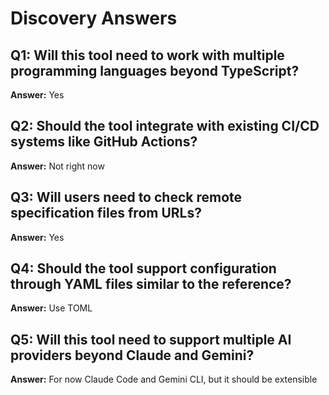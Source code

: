 # Discovery Answers

## Q1: Will this tool need to work with multiple programming languages beyond TypeScript?
**Answer:** Yes

## Q2: Should the tool integrate with existing CI/CD systems like GitHub Actions?
**Answer:** Not right now

## Q3: Will users need to check remote specification files from URLs?
**Answer:** Yes

## Q4: Should the tool support configuration through YAML files similar to the reference?
**Answer:** Use TOML

## Q5: Will this tool need to support multiple AI providers beyond Claude and Gemini?
**Answer:** For now Claude Code and Gemini CLI, but it should be extensible